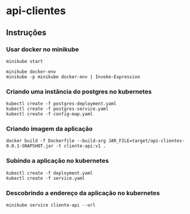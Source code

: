 # api-clientes

## Instruções

### Usar docker no minikube

```
minikube start

minikube docker-env
minikube -p minikube docker-env | Invoke-Expression
```

### Criando uma instância do postgres no kubernetes

```
kubectl create -f postgres-deployment.yaml
kubectl create -f postgres-service.yaml
kubectl create -f config-map.yaml
```
### Criando imagem da aplicação

```
docker build -f Dockerfile --build-arg JAR_FILE=target/api-clientes-0.0.1-SNAPSHOT.jar -t cliente-api:v1 . 
```

### Subindo a aplicação no kubernetes

```
kubectl create -f deployment.yaml
kubectl create -f service.yaml
```


### Descobrindo a endereço da aplicação no kubernetes

```
minikube service cliente-api --url
```
